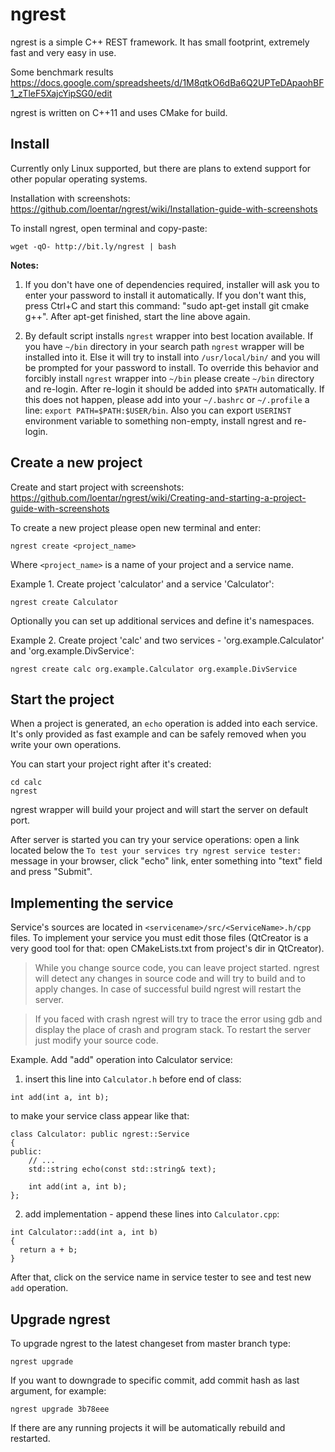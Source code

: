 # ngrest

ngrest is a simple C++ REST framework. It has small footprint, extremely fast and very easy in use.

Some benchmark results https://docs.google.com/spreadsheets/d/1M8qtkO6dBa6Q2UPTeDApaohBF1_zTleF5XajcYipSG0/edit

ngrest is written on C++11 and uses CMake for build.

## Install

Currently only Linux supported, but there are plans to extend support for other popular operating systems.

Installation with screenshots: https://github.com/loentar/ngrest/wiki/Installation-guide-with-screenshots

To install ngrest, open terminal and copy-paste:

`wget -qO- http://bit.ly/ngrest | bash`


**Notes:**

1. If you don't have one of dependencies required, installer will ask you to enter your password to install it automatically. If you don't want this, press Ctrl+C and start this command: "sudo apt-get install git cmake g++". After apt-get finished, start the line above again.

2. By default script installs `ngrest` wrapper into best location available. If you have `~/bin` directory in your search path `ngrest` wrapper will be installed into it. Else it will try to install into `/usr/local/bin/` and you will be prompted for your password to install. To override this behavior and forcibly install `ngrest` wrapper into `~/bin` please create `~/bin` directory and re-login. After re-login it should be added into `$PATH` automatically. If this does not happen, please add into your `~/.bashrc` or `~/.profile` a line: `export PATH=$PATH:$USER/bin`. Also you can export `USERINST` environment variable to something non-empty, install ngrest and re-login.

## Create a new project

Create and start project with screenshots: https://github.com/loentar/ngrest/wiki/Creating-and-starting-a-project-guide-with-screenshots

To create a new project please open new terminal and enter:

`ngrest create <project_name>`

Where `<project_name>` is a name of your project and a service name.

Example 1. Create project 'calculator' and a service 'Calculator':

`ngrest create Calculator`

Optionally you can set up additional services and define it's namespaces.

Example 2. Create project 'calc' and two services - 'org.example.Calculator' and 'org.example.DivService':

`ngrest create calc org.example.Calculator org.example.DivService`

## Start the project

When a project is generated, an `echo` operation is added into each service. It's only provided as fast example and can be safely removed when you write your own operations.

You can start your project right after it's created:

```
cd calc
ngrest
```

ngrest wrapper will build your project and will start the server on default port.

After server is started you can try your service operations: open a link located below the `To test your services try ngrest service tester:` message in your browser, click "echo" link, enter something into "text" field and press "Submit".


## Implementing the service

Service's sources are located in `<servicename>/src/<ServiceName>.h/cpp` files. To implement your service you must edit those files (QtCreator is a very good tool for that: open CMakeLists.txt from project's dir in QtCreator).

> While you change source code, you can leave project started. ngrest will detect any changes in source code and will try to build and to apply changes. In case of successful build ngrest will restart the server.

> If you faced with crash ngrest will try to trace the error using gdb and display the place of crash and program stack. To restart the server just modify your source code.

Example. Add "add" operation into Calculator service:

1) insert this line into `Calculator.h` before end of class:

`int add(int a, int b);`

to make your service class appear like that:

```
class Calculator: public ngrest::Service
{
public:
    // ...
    std::string echo(const std::string& text);

    int add(int a, int b);
};
```

2) add implementation - append these lines into `Calculator.cpp`:

```
int Calculator::add(int a, int b)
{
  return a + b;
}
```

After that, click on the service name in service tester to see and test new `add` operation.

## Upgrade ngrest

To upgrade ngrest to the latest changeset from master branch type:

`ngrest upgrade`

If you want to downgrade to specific commit, add commit hash as last argument, for example:

`ngrest upgrade 3b78eee`

If there are any running projects it will be automatically rebuild and restarted.
